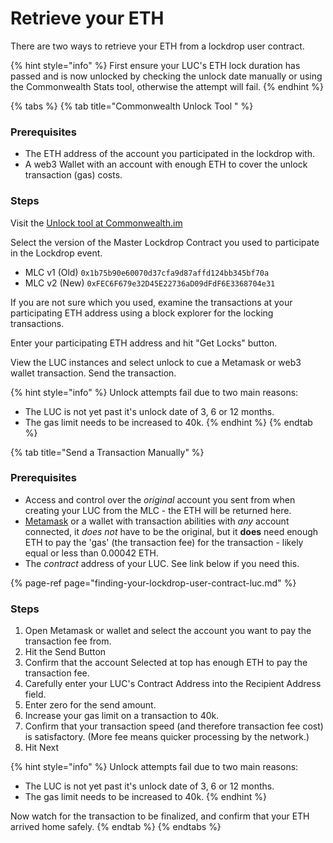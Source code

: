 # Retrieve your ETH

There are two ways to retrieve your ETH from a lockdrop user contract.

{% hint style="info" %}
First ensure your LUC's ETH lock duration has passed and is now unlocked by checking the unlock date manually or using the Commonwealth Stats tool, otherwise the attempt will fail. 
{% endhint %}

{% tabs %}
{% tab title="Commonwealth Unlock Tool " %}
### Prerequisites

* The ETH address of the account you participated in the lockdrop with.
* A web3 Wallet with an account with enough ETH to cover the unlock transaction \(gas\) costs. 

### Steps

Visit the [Unlock tool at Commonwealth.im](https://commonwealth.im/edgeware/unlock)

Select the version of the Master Lockdrop Contract you used to participate in the Lockdrop event. 

* MLC v1 \(Old\) `0x1b75b90e60070d37cfa9d87affd124bb345bf70a`
* MLC v2 \(New\) `0xFEC6F679e32D45E22736aD09dFdF6E3368704e31`

If you are not sure which you used, examine the transactions at your participating ETH address using a block explorer for the locking transactions.

Enter your participating ETH address and hit "Get Locks" button.

View the LUC instances and select unlock to cue a Metamask or web3 wallet transaction. Send the transaction.  

{% hint style="info" %}
Unlock attempts fail due to two main reasons:  
- The LUC is not yet past it's unlock date of 3, 6 or 12 months.   
- The gas limit needs to be increased to 40k.
{% endhint %}
{% endtab %}

{% tab title="Send a Transaction Manually" %}
### Prerequisites

* Access and control over the _original_ account you sent from when creating your LUC from the MLC - the ETH will be returned here.
* [Metamask](https://chrome.google.com/webstore/detail/metamask/nkbihfbeogaeaoehlefnkodbefgpgknn) or a wallet with transaction abilities with _any_ account connected, it _does not_ have to be the original, but it **does** need enough ETH to pay the 'gas' \(the transaction fee\) for the transaction - likely equal or less than 0.00042 ETH.
* The _contract_ address of your LUC. See link below if you need this.

{% page-ref page="finding-your-lockdrop-user-contract-luc.md" %}

### Steps

1. Open Metamask or wallet and select the account you want to pay the transaction fee from.
2. Hit the Send Button
3. Confirm that the account Selected at top has enough ETH to pay the transaction fee.
4. Carefully enter your LUC's Contract Address into the Recipient Address field.
5. Enter zero for the send amount.
6. Increase your gas limit on a transaction to 40k.
7. Confirm that your transaction speed \(and therefore transaction fee cost\) is satisfactory. \(More fee means quicker processing by the network.\)
8. Hit Next

{% hint style="info" %}
Unlock attempts fail due to two main reasons:  
- The LUC is not yet past it's unlock date of 3, 6 or 12 months.   
- The gas limit needs to be increased to 40k.
{% endhint %}

Now watch for the transaction to be finalized, and confirm that your ETH arrived home safely.
{% endtab %}
{% endtabs %}

